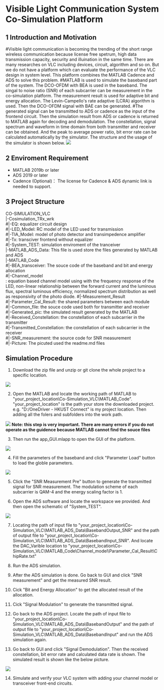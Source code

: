 # Visible Light Communication System Co-Simulation Platform
## 1 Introduction and Motivation
#Visible light communication is becoming the trending of the short range wireless communication because license free spetrum, high data transmission capacity, security and illuination in the same time. There are many researches on VLC including devices, circuit, algorithm and so on. But we do not have a platform which can evaluate the performance of the VLC design in system level. This platform combines the MATLAB Cadence and ADS to solve this problem. 
#MATLAB is used to simulate the baseband part of the system. The DCO-OFDM with BEA is used in the baseband. The singal to noise ratio (SNR) of each subcarrier can be measurement in the co-simulation platform. The measurement result is used for adaptive bit and energy allocation. The Levin-Campello's rate adaptive (LCRA) algorithm is used. Then the DCO-OFDM signal with BAE can be generated. 
#The generated signal can be transmitted to ADS or cadence as the input of the frontend circuit. Then the simulation result from ADS or cadence is returned to MATLAB again for decoding and demodulation. The constellation, signal spectrum and waveform in time domain from both transmitter and receiver can be obtained. And the peak to average power ratio, bit error rate can be calculated automatically by the simulator. The structure and the usage of the simulator is shown below.
<img src="Picture/Simulator_Structure.png" width="%80">

## 2 Enviroment Requirement
* MATLAB 2019b or later
* ADS 2019 or later
* Cadence (Optional)： The license for Cadence & ADS dynamic link is needed to support.

## 3 Project Structure

CO-SIMULATION_VLC<br>
|-Cosimulation_TRx_wrk<br>
#|-EQ: equalizer circuit design<br>
#|-LED_Model: RC model of the LED used for transmission<br>
#|-TIA_Model: model of photo detector and transimpedence amplifier<br>
#|-Tx: transciver frontend without equalizer<br>
#|-System_TEST: simulation enviroment of the tranceiver<br>
|-MATLAB_ADS_Data: This file is used store the files generated by MATLAB and ADS<br>
|-MATLAB_Code<br>
#|-BEA_transceiver: The souce code of the baseband and bit and energy allocation<br>
#|-Channel_model<br>:  equation based channel model using with the frequency response of the LED, non-linear relationship between the forward current and the luminous flux, spectral luminous efficiency, normalized spectrum distribution as well as responsivity of the photo diode.
#|-Measurement_Result<br>
#|-Parameter_Cal_Result: the shared parameters between each module<br>
#|-Common_file: the souce code used both for transmitter and receiver<br>
#|-Generated_pic: the simulated result generated by the MATLAB<br>
#|-Received_Constellation: the constellation of each subcarrier in the transmitter<br>
#|-Transmitted_Constellation: the constellation of each subcarrier in the receiver<br>
#|-SNR_measurement: the source code for SNR measurement<br>
#|-Picture: The picuted used the readme.md files<br>

## Simulation Procedure

1. Download the zip file and unzip or git clone the whole project to a specific location. 
<img src="Picture/Download.JPG" width="%80">

2. Open the MATLAB and locate the working path of MATLAB to "your_project_location\Co-Simulation_VLC\MATLAB_Code". "your_project_location" is the path your store the downloaded project. e.g. "D:/OneDriver - HKUST Connect" is my project location.
Then adding all the folers and subfolders into the work path.
<img src="Picture/Workpath_Setup.jpg" width="%80">
 <strong>Note: this step is very important. There are many errors if you do not operate as the guidence because MATLAB cannot find the souce files</strong>

3. Then run the app_GUI.mlapp to open the GUI of the platform. 
<img src="Picture/Empty_GUI.JPG" width="%80">

4. Fill the parameters of the baseband and click "Parameter Load" button to load the globle parameters.
<img src="Picture/Filling_Parameters.JPG" width="%80">

5. Click the "SNR Measurement Pre" button to generate the transmitted signal for SNR measurement. The modulation scheme of each subcarrier is QAM-4 and the energy scaling factor is 1.

6. Open the ADS software and locate the workspace we provided. And then open the schematic of "System_TEST". 
<img src="Picture/ADS_PRJ.jpg" width="%80">

7. Locating the path of input file to "your_project_location\Co-Simulation_VLC\MATLAB_ADS_Data\BasebandOutput_SNR"  and the path of  output file to "your_project_location\Co-Simulation_VLC\MATLAB_ADS_Data\BasebandInput_SNR". And locate the DAC_Varible location to "your_project_location\Co-Simulation_VLC\MATLAB_Code\Channel_model\Parameter_Cal_Result\ChipRate.txt"

8. Run the ADS simulation. 

9. After the ADS simulation is done. Go back to GUI and click "SNR measurement" and get the measured SNR result.

10.  Cick "Bit and Energy Allocation" to get the allocated result of the allocation.

11.  Cick "Signal Modulation" to generate the transmitted signal.

12.  Go back to the ADS project. Locate the path of input file to "your_project_location\Co-Simulation_VLC\MATLAB_ADS_Data\BasebandOutput"  and the path of  output file to "your_project_location\Co-Simulation_VLC\MATLAB_ADS_Data\BasebandInput" and run the ADS simulation again.

13.  Go back to GUI and click "Signal Demodulation". Then the received constellation, bit error rate and calculated data rate is shown. The simulated result is shown like the below picture.
<img src="Picture/Simulated_GUI.JPG" width="%80">

14.  Simulate and verify your VLC system with adding your channel model or transceiver front-end circuits.
